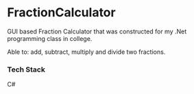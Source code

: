 # FractionCalculator

GUI based Fraction Calculator that was constructed for my .Net programming class in college.

Able to: add, subtract, multiply and divide two fractions.

### Tech Stack

C#
